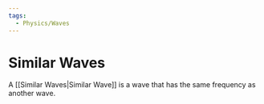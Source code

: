 ```yaml
---
tags:
  - Physics/Waves
---
```

# Similar Waves
A [[Similar Waves|Similar Wave]] is a wave that has the same frequency as another wave.